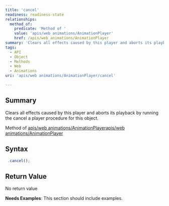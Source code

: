 ```yaml
---
title: 'cancel'
readiness: readiness-state
relationships:
  method_of:
    predicate: 'Method of '
    value: 'apis/web animations/AnimationPlayer'
    href: /apis/web_animations/AnimationPlayer
summary: 'Clears all effects caused by this player and aborts its playback by running the cancel a player procedure for this object.'
tags:
  - API
  - Object
  - Methods
  - Web
  - Animations
uri: 'apis/web animations/AnimationPlayer/cancel'

---
```

## Summary

Clears all effects caused by this player and aborts its playback by running the cancel a player procedure for this object.

Method of [apis/web animations/AnimationPlayer](/apis/web_animations/AnimationPlayer)[apis/web animations/AnimationPlayer](/apis/web_animations/AnimationPlayer)

## Syntax

``` js
 .cancel();
```

## Return Value

No return value

**Needs Examples**: This section should include examples.

